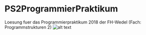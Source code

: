 # PS2ProgrammierPraktikum
Loesung fuer das Programmierpraktikum 2018 der FH-Wedel (Fach: Programmstrukturen 2)
![alt text](PS2ProgrammierPraktikum\otherDocs\GUIScreenshot\200918.png?raw=true "Title")
